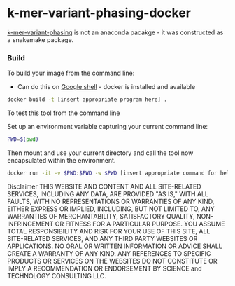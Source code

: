 # k-mer-variant-phasing-docker

[k-mer-variant-phasing](https://github.com/mrvollger/k-mer-variant-phasing) is not an anaconda pacakge - it was constructed as a snakemake package.

### Build

To build your image from the command line:
* Can do this on [Google shell](https://shell.cloud.google.com) - docker is installed and available

```bash
docker build -t [insert appropriate program here] .
```

To test this tool from the command line 

Set up an environment variable capturing your current command line:
```bash
PWD=$(pwd)
```

Then mount and use your current directory and call the tool now encapsulated within the environment.

```bash
docker run -it -v $PWD:$PWD -w $PWD [insert appropriate command for help message] -h
```

Disclaimer
THIS WEBSITE AND CONTENT AND ALL SITE-RELATED SERVICES, INCLUDING ANY DATA, ARE PROVIDED "AS IS," WITH ALL FAULTS, WITH NO REPRESENTATIONS OR WARRANTIES OF ANY KIND, EITHER EXPRESS OR IMPLIED, INCLUDING, BUT NOT LIMITED TO, ANY WARRANTIES OF MERCHANTABILITY, SATISFACTORY QUALITY, NON-INFRINGEMENT OR FITNESS FOR A PARTICULAR PURPOSE. YOU ASSUME TOTAL RESPONSIBILITY AND RISK FOR YOUR USE OF THIS SITE, ALL SITE-RELATED SERVICES, AND ANY THIRD PARTY WEBSITES OR APPLICATIONS. NO ORAL OR WRITTEN INFORMATION OR ADVICE SHALL CREATE A WARRANTY OF ANY KIND. ANY REFERENCES TO SPECIFIC PRODUCTS OR SERVICES ON THE WEBSITES DO NOT CONSTITUTE OR IMPLY A RECOMMENDATION OR ENDORSEMENT BY SCIENCE and TECHNOLOGY CONSULTING LLC.
